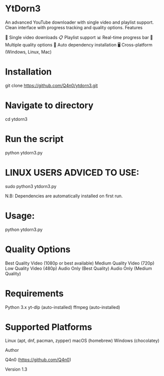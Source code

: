 # YtDorn3
An advanced YouTube downloader with single video and playlist support. Clean interface with progress tracking and quality options.
Features

🎥 Single video downloads
📋 Playlist support
📊 Real-time progress bar
🎨 Multiple quality options
🔄 Auto dependency installation
🖥️ Cross-platform (Windows, Linux, Mac)

# Installation

git clone https://github.com/Q4n0/ytdorn3.git

# Navigate to directory

cd ytdorn3

# Run the script
python ytdorn3.py

# LINUX USERS ADVICED TO USE:
sudo python3 ytdorn3.py

N.B: Dependencies are automatically installed on first run.

# Usage:
python ytdorn3.py

# Quality Options

Best Quality Video (1080p or best available)
Medium Quality Video (720p)
Low Quality Video (480p)
Audio Only (Best Quality)
Audio Only (Medium Quality)

# Requirements

Python 3.x
yt-dlp (auto-installed)
ffmpeg (auto-installed)

# Supported Platforms

Linux (apt, dnf, pacman, zypper)
macOS (homebrew)
Windows (chocolatey)

Author

Q4n0 (https://github.com/Q4n0)

Version
1.3
